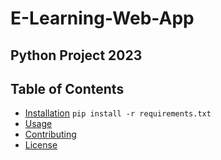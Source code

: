 # E-Learning-Web-App

## Python Project 2023

## Table of Contents

- [Installation](#installation)
    ```pip install -r requirements.txt```
- [Usage](#usage)
- [Contributing](#contributing)
- [License](#license)
